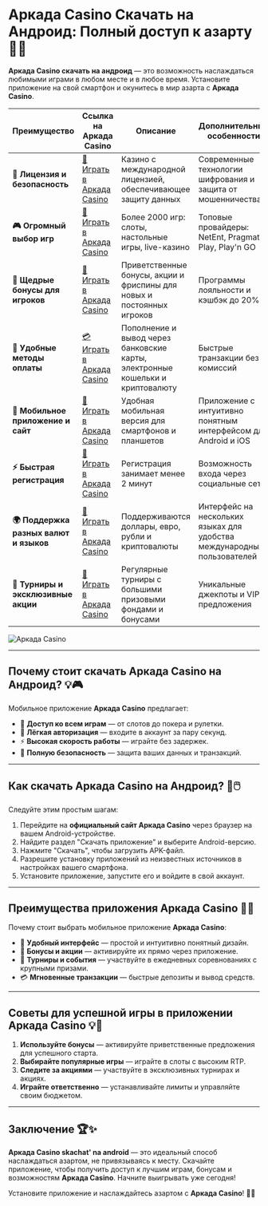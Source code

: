# Аркада  Casino Скачать на Андроид: Полный доступ к азарту 🎰📱

**Аркада  Casino скачать на андроид** — это возможность наслаждаться любимыми играми в любом месте и в любое время. Установите приложение на свой смартфон и окунитесь в мир азарта с **Аркада  Casino**.

| **Преимущество**                      | **Ссылка на Аркада  Casino**                    | **Описание**                                       | **Дополнительные особенности**                     |
|----------------------------------------|--------------------------------------------|--------------------------------------------------|--------------------------------------------------|
| **🎰 Лицензия и безопасность**         | [💎 Играть в Аркада  Casino](https://synthed-neonway.com/sb121ba77) | Казино с международной лицензией, обеспечивающее защиту данных | Современные технологии шифрования и защита от мошенничества |
| **🎮 Огромный выбор игр**              | [🎉 Играть в Аркада  Casino](https://synthed-neonway.com/sb121ba77) | Более 2000 игр: слоты, настольные игры, live-казино | Топовые провайдеры: NetEnt, Pragmatic Play, Play'n GO |
| **🎁 Щедрые бонусы для игроков**       | [🎯 Играть в Аркада  Casino](https://synthed-neonway.com/sb121ba77) | Приветственные бонусы, акции и фриспины для новых и постоянных игроков | Программы лояльности и кэшбэк до 20% |
| **💸 Удобные методы оплаты**           | [💳 Играть в Аркада  Casino](https://synthed-neonway.com/sb121ba77) | Пополнение и вывод через банковские карты, электронные кошельки и криптовалюту | Быстрые транзакции без комиссий |
| **📱 Мобильное приложение и сайт**     | [🚀 Играть в Аркада  Casino](https://synthed-neonway.com/sb121ba77) | Удобная мобильная версия для смартфонов и планшетов | Приложение с интуитивно понятным интерфейсом для Android и iOS |
| **⚡ Быстрая регистрация**             | [🔑 Играть в Аркада  Casino](https://synthed-neonway.com/sb121ba77) | Регистрация занимает менее 2 минут | Возможность входа через социальные сети |
| **🌍 Поддержка разных валют и языков** | [💸 Играть в Аркада  Casino](https://synthed-neonway.com/sb121ba77) | Поддерживаются доллары, евро, рубли и криптовалюты | Интерфейс на нескольких языках для удобства международных пользователей |
| **🏅 Турниры и эксклюзивные акции**    | [🎲 Играть в Аркада  Casino](https://synthed-neonway.com/sb121ba77) | Регулярные турниры с большими призовыми фондами и бонусами | Уникальные джекпоты и VIP-предложения |

![Аркада  Casino](https://pictures.by.trbna.com/image/74f0cbcd-938b-4bc8-af39-7f2bc01206cf?width=1260&quality=70)

---

## Почему стоит скачать Аркада  Casino на Андроид? 💡🎮

Мобильное приложение **Аркада  Casino** предлагает:

- 🎰 **Доступ ко всем играм** — от слотов до покера и рулетки.
- 🎁 **Лёгкая авторизация** — входите в аккаунт за пару секунд.
- ⚡ **Высокая скорость работы** — играйте без задержек.
- 🔐 **Полную безопасность** — защита ваших данных и транзакций.

---

## Как скачать Аркада  Casino на Андроид? 🚀🖱️

Следуйте этим простым шагам:

1. Перейдите на **официальный сайт Аркада  Casino** через браузер на вашем Android-устройстве.
2. Найдите раздел "Скачать приложение" и выберите Android-версию.
3. Нажмите "Скачать", чтобы загрузить APK-файл.
4. Разрешите установку приложений из неизвестных источников в настройках вашего смартфона.
5. Установите приложение, запустите его и войдите в свой аккаунт.

---

## Преимущества приложения Аркада  Casino 🌟📱

Почему стоит выбрать мобильное приложение **Аркада  Casino**:

- 📱 **Удобный интерфейс** — простой и интуитивно понятный дизайн.
- 🎲 **Бонусы и акции** — активируйте их прямо через приложение.
- 🎁 **Турниры и события** — участвуйте в ежедневных соревнованиях с крупными призами.
- 💳 **Мгновенные транзакции** — быстрые депозиты и вывод средств.

---

## Советы для успешной игры в приложении Аркада  Casino 💡🎯

1. **Используйте бонусы** — активируйте приветственные предложения для успешного старта.
2. **Выбирайте популярные игры** — играйте в слоты с высоким RTP.
3. **Следите за акциями** — участвуйте в эксклюзивных турнирах и акциях.
4. **Играйте ответственно** — устанавливайте лимиты и управляйте своим бюджетом.

---

## Заключение 🏆✨

**Аркада  Casino skachat' na android** — это идеальный способ наслаждаться азартом, не привязываясь к месту. Скачайте приложение, чтобы получить доступ к лучшим играм, бонусам и возможностям **Аркада  Casino**. Начните выигрывать уже сегодня!

Установите приложение и наслаждайтесь азартом с **Аркада  Casino**! 🎰📱
